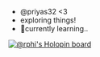 - @priyas32 <3
- exploring things!
- 🌱currently learning..
<!---
priyas32/priyas32 is a ✨ special ✨ repository because its `README.md` (this file) appears on your GitHub profile.
You can click the Preview link to take a look at your changes.
--->
[![@rphi's Holopin board](https://holopin.me/priyas32)](https://holopin.io/@priyas32)
